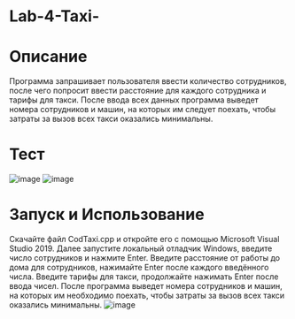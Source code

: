 # Lab-4-Taxi-
# Описание
Программа запрашивает пользователя ввести количество сотрудников, после чего попросит ввести расстояние для каждого сотрудника и тарифы для такси. После ввода всех данных программа выведет номера сотрудников и машин, на которых им следует поехать, чтобы затраты за вызов всех такси оказались минимальны.
# Тест
![image](https://user-images.githubusercontent.com/40490397/139529636-040ce636-9891-4915-acb3-15d1230b465b.png)
![image](https://user-images.githubusercontent.com/40490397/139529682-741ae1bf-0e82-4a4a-bb19-82e12202bcf3.png)
# Запуск и Использование
Скачайте файл CodTaxi.cpp и откройте его с помощью Microsoft Visual Studio 2019. Далее запустите локальный отладчик Windows, введите число сотрудников и нажмите Enter. Введите расстояние от работы до дома для сотрудников, нажимайте Enter после каждого введённого числа. Введите тарифы для такси, продолжайте нажимать Enter после ввода чисел. После программа выведет номера сотрудников и машин, на которых им необходимо поехать, чтобы затраты за вызов всех такси оказались минимальны.
![image](https://user-images.githubusercontent.com/40490397/139529734-283fbb3e-2da0-4cca-b298-903c7982e5f3.png)
